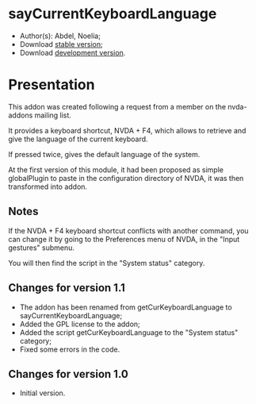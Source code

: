 # sayCurrentKeyboardLanguage

*	 Author(s): Abdel, Noelia;
*	 Download [stable version][1];
*	 Download [development version][1].

# Presentation #

This addon was created following a request from a member on the nvda-addons mailing list.

It provides a keyboard shortcut, NVDA + F4, which allows to retrieve and give the language of the current keyboard.

If pressed twice, gives the default language of the system.

At the first version of this module, it had been proposed as simple globalPlugin to paste in the configuration directory of NVDA, it was then transformed into addon.

## Notes ##

If the NVDA + F4 keyboard shortcut conflicts with another command, you can change it by going to the Preferences menu of NVDA, in the "Input gestures" submenu.

You will then find the script in the "System status" category.

## Changes for version 1.1 ##

*	 The addon has been renamed from getCurKeyboardLanguage to sayCurrentKeyboardLanguage;
*	 Added the GPL license to the addon;
*	 Added the script getCurKeyboardLanguage to the "System status" category;
*	 Fixed some errors in the code.

## Changes for version 1.0 ##

*	 Initial version.


[1]: https://github.com/abdel792/sayCurrentKeyboardLanguage/releases/download/v1.5/sayCurrentKeyboardLanguage-1.5.nvda-addon
